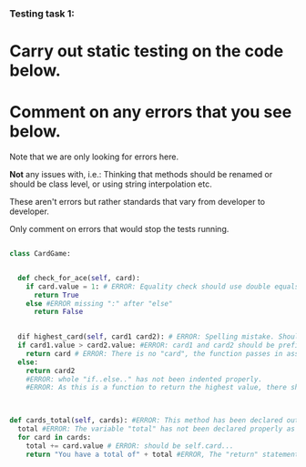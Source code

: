 ### Testing task 1:

# Carry out static testing on the code below.
# Comment on any errors that you see below.

Note that we are only looking for errors here.

**Not** any issues with, i.e.: 
Thinking that methods should be renamed or should be class level, or using string interpolation etc. 

These aren't errors but rather standards that vary from developer to developer. 

Only comment on errors that would stop the tests running.

```python

class CardGame:


  def check_for_ace(self, card):
    if card.value = 1: # ERROR: Equality check should use double equals "==". Also should be self.card
      return True
    else #ERROR missing ":" after "else"
      return False
   

  dif highest_card(self, card1 card2): # ERROR: Spelling mistake. Should be "def" amd not "dif"! Also, a comma is missing between "card1" and "card2"
  if card1.value > card2.value: #ERROR: card1 and card2 should be prefixed with self.
    return card # ERROR: There is no "card", the function passes in assigned values for "card1" and "card2". Also should be self.card
  else:
    return card2
    #ERROR: whole "if..else.." has not been indented properly.
    #ERROR: As this is a function to return the highest value, there should be a catch for the cards being of equal value.
  


def cards_total(self, cards): #ERROR: This method has been declared outside of the Class due to its (lack of) indentation.
  total #ERROR: The variable "total" has not been declared properly as ot has no assigned start value.
  for card in cards:
    total += card.value # ERROR: should be self.card...
    return "You have a total of" + total #ERROR, The "return" statement should not be included in the for loop! #ERROR you cant join a string and an int together using "+".
  
```
